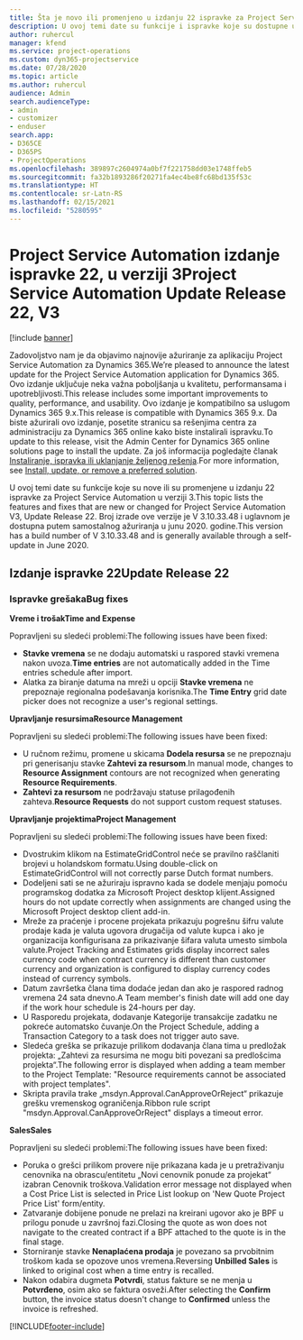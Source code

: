```yaml
---
title: Šta je novo ili promenjeno u izdanju 22 ispravke za Project Service Automation u verziji 3
description: U ovoj temi date su funkcije i ispravke koje su dostupne u izdanju 22 ispravke za Project Service Automation u verziji 3.
author: ruhercul
manager: kfend
ms.service: project-operations
ms.custom: dyn365-projectservice
ms.date: 07/28/2020
ms.topic: article
ms.author: ruhercul
audience: Admin
search.audienceType:
- admin
- customizer
- enduser
search.app:
- D365CE
- D365PS
- ProjectOperations
ms.openlocfilehash: 389897c2604974a0bf7f221758dd03e1748ffeb5
ms.sourcegitcommit: fa32b1893286f20271fa4ec4be8fc68bd135f53c
ms.translationtype: HT
ms.contentlocale: sr-Latn-RS
ms.lasthandoff: 02/15/2021
ms.locfileid: "5280595"
---
```

# <a name="project-service-automation-update-release-22-v3"></a><span data-ttu-id="ab500-103">Project Service Automation izdanje ispravke 22, u verziji 3</span><span class="sxs-lookup"><span data-stu-id="ab500-103">Project Service Automation Update Release 22, V3</span></span>

[!include [banner](../includes/psa-now-project-operations.md)]

<span data-ttu-id="ab500-104">Zadovoljstvo nam je da objavimo najnovije ažuriranje za aplikaciju Project Service Automation za Dynamics 365.</span><span class="sxs-lookup"><span data-stu-id="ab500-104">We’re pleased to announce the latest update for the Project Service Automation application for Dynamics 365.</span></span> <span data-ttu-id="ab500-105">Ovo izdanje uključuje neka važna poboljšanja u kvalitetu, performansama i upotrebljivosti.</span><span class="sxs-lookup"><span data-stu-id="ab500-105">This release includes some important improvements to quality, performance, and usability.</span></span> <span data-ttu-id="ab500-106">Ovo izdanje je kompatibilno sa uslugom Dynamics 365 9.x.</span><span class="sxs-lookup"><span data-stu-id="ab500-106">This release is compatible with Dynamics 365 9.x.</span></span> <span data-ttu-id="ab500-107">Da biste ažurirali ovo izdanje, posetite stranicu sa rešenjima centra za administraciju za Dynamics 365 online kako biste instalirali ispravku.</span><span class="sxs-lookup"><span data-stu-id="ab500-107">To update to this release, visit the Admin Center for Dynamics 365 online solutions page to install the update.</span></span> <span data-ttu-id="ab500-108">Za još informacija pogledajte članak [Instaliranje, ispravka ili uklanjanje željenog rešenja](https://docs.microsoft.com/power-platform/admin/install-remove-preferred-solution).</span><span class="sxs-lookup"><span data-stu-id="ab500-108">For more information, see [Install, update, or remove a preferred solution](https://docs.microsoft.com/power-platform/admin/install-remove-preferred-solution).</span></span>

<span data-ttu-id="ab500-109">U ovoj temi date su funkcije koje su nove ili su promenjene u izdanju 22 ispravke za Project Service Automation u verziji 3.</span><span class="sxs-lookup"><span data-stu-id="ab500-109">This topic lists the features and fixes that are new or changed for Project Service Automation V3, Update Release 22.</span></span> <span data-ttu-id="ab500-110">Broj izrade ove verzije je V 3.10.33.48 i uglavnom je dostupna putem samostalnog ažuriranja u junu 2020. godine.</span><span class="sxs-lookup"><span data-stu-id="ab500-110">This version has a build number of V 3.10.33.48 and is generally available through a self-update in June 2020.</span></span>

## <a name="update-release-22"></a><span data-ttu-id="ab500-111">Izdanje ispravke 22</span><span class="sxs-lookup"><span data-stu-id="ab500-111">Update Release 22</span></span>

### <a name="bug-fixes"></a><span data-ttu-id="ab500-112">Ispravke grešaka</span><span class="sxs-lookup"><span data-stu-id="ab500-112">Bug fixes</span></span>



<span data-ttu-id="ab500-113">**Vreme i trošak**</span><span class="sxs-lookup"><span data-stu-id="ab500-113">**Time and Expense**</span></span>

<span data-ttu-id="ab500-114">Popravljeni su sledeći problemi:</span><span class="sxs-lookup"><span data-stu-id="ab500-114">The following issues have been fixed:</span></span>

- <span data-ttu-id="ab500-115">**Stavke vremena** se ne dodaju automatski u raspored stavki vremena nakon uvoza.</span><span class="sxs-lookup"><span data-stu-id="ab500-115">**Time entries** are not automatically added in the Time entries schedule after import.</span></span>
- <span data-ttu-id="ab500-116">Alatka za biranje datuma na mreži u opciji **Stavke vremena** ne prepoznaje regionalna podešavanja korisnika.</span><span class="sxs-lookup"><span data-stu-id="ab500-116">The **Time Entry** grid date picker does not recognize a user's regional settings.</span></span>

<span data-ttu-id="ab500-117">**Upravljanje resursima**</span><span class="sxs-lookup"><span data-stu-id="ab500-117">**Resource Management**</span></span>

<span data-ttu-id="ab500-118">Popravljeni su sledeći problemi:</span><span class="sxs-lookup"><span data-stu-id="ab500-118">The following issues have been fixed:</span></span>

- <span data-ttu-id="ab500-119">U ručnom režimu, promene u skicama **Dodela resursa** se ne prepoznaju pri generisanju stavke **Zahtevi za resursom**.</span><span class="sxs-lookup"><span data-stu-id="ab500-119">In manual mode, changes to **Resource Assignment** contours are not recognized when generating **Resource Requirements**.</span></span>
- <span data-ttu-id="ab500-120">**Zahtevi za resursom** ne podržavaju statuse prilagođenih zahteva.</span><span class="sxs-lookup"><span data-stu-id="ab500-120">**Resource Requests** do not support custom request statuses.</span></span>

<span data-ttu-id="ab500-121">**Upravljanje projektima**</span><span class="sxs-lookup"><span data-stu-id="ab500-121">**Project Management**</span></span>

<span data-ttu-id="ab500-122">Popravljeni su sledeći problemi:</span><span class="sxs-lookup"><span data-stu-id="ab500-122">The following issues have been fixed:</span></span>

- <span data-ttu-id="ab500-123">Dvostrukim klikom na EstimateGridControl neće se pravilno raščlaniti brojevi u holandskom formatu.</span><span class="sxs-lookup"><span data-stu-id="ab500-123">Using double-click on EstimateGridControl will not correctly parse Dutch format numbers.</span></span>
- <span data-ttu-id="ab500-124">Dodeljeni sati se ne ažuriraju ispravno kada se dodele menjaju pomoću programskog dodatka za Microsoft Project desktop klijent.</span><span class="sxs-lookup"><span data-stu-id="ab500-124">Assigned hours do not update correctly when assignments are changed using the Microsoft Project desktop client add-in.</span></span>
- <span data-ttu-id="ab500-125">Mreže za praćenje i procene projekata prikazuju pogrešnu šifru valute prodaje kada je valuta ugovora drugačija od valute kupca i ako je organizacija konfigurisana za prikazivanje šifara valuta umesto simbola valute.</span><span class="sxs-lookup"><span data-stu-id="ab500-125">Project Tracking and Estimates grids display incorrect sales currency code when contract currency is different than customer currency and organization is configured to display currency codes instead of currency symbols.</span></span>
- <span data-ttu-id="ab500-126">Datum završetka člana tima dodaće jedan dan ako je raspored radnog vremena 24 sata dnevno.</span><span class="sxs-lookup"><span data-stu-id="ab500-126">A Team member's finish date will add one day if the work hour schedule is 24-hours per day.</span></span>
- <span data-ttu-id="ab500-127">U Rasporedu projekata, dodavanje Kategorije transakcije zadatku ne pokreće automatsko čuvanje.</span><span class="sxs-lookup"><span data-stu-id="ab500-127">On the Project Schedule, adding a Transaction Category to a task does not trigger auto save.</span></span>
- <span data-ttu-id="ab500-128">Sledeća greška se prikazuje prilikom dodavanja člana tima u predložak projekta: „Zahtevi za resursima ne mogu biti povezani sa predlošcima projekta“.</span><span class="sxs-lookup"><span data-stu-id="ab500-128">The following error is displayed when adding a team member to the Project Template: "Resource requirements cannot be associated with project templates".</span></span> 
- <span data-ttu-id="ab500-129">Skripta pravila trake „msdyn.Approval.CanApproveOrReject“ prikazuje grešku vremenskog ograničenja.</span><span class="sxs-lookup"><span data-stu-id="ab500-129">Ribbon rule script "msdyn.Approval.CanApproveOrReject" displays a timeout error.</span></span>

<span data-ttu-id="ab500-130">**Sales**</span><span class="sxs-lookup"><span data-stu-id="ab500-130">**Sales**</span></span>

<span data-ttu-id="ab500-131">Popravljeni su sledeći problemi:</span><span class="sxs-lookup"><span data-stu-id="ab500-131">The following issues have been fixed:</span></span>

- <span data-ttu-id="ab500-132">Poruka o grešci prilikom provere nije prikazana kada je u pretraživanju cenovnika na obrascu/entitetu „Novi cenovnik ponude za projekat“ izabran Cenovnik troškova.</span><span class="sxs-lookup"><span data-stu-id="ab500-132">Validation error message not displayed when a Cost Price List is selected in Price List lookup on 'New Quote Project Price List' form/entity.</span></span>
- <span data-ttu-id="ab500-133">Zatvaranje dobijene ponude ne prelazi na kreirani ugovor ako je BPF u prilogu ponude u završnoj fazi.</span><span class="sxs-lookup"><span data-stu-id="ab500-133">Closing the quote as won does not navigate to the created contract if a BPF attached to the quote is in the final stage.</span></span>
- <span data-ttu-id="ab500-134">Storniranje stavke **Nenaplaćena prodaja** je povezano sa prvobitnim troškom kada se opozove unos vremena.</span><span class="sxs-lookup"><span data-stu-id="ab500-134">Reversing **Unbilled Sales** is linked to original cost when a time entry is recalled.</span></span>
- <span data-ttu-id="ab500-135">Nakon odabira dugmeta **Potvrdi**, status fakture se ne menja u **Potvrđeno**, osim ako se faktura osveži.</span><span class="sxs-lookup"><span data-stu-id="ab500-135">After selecting the **Confirm** button, the invoice status doesn't change to **Confirmed** unless the invoice is refreshed.</span></span>


[!INCLUDE[footer-include](../includes/footer-banner.md)]